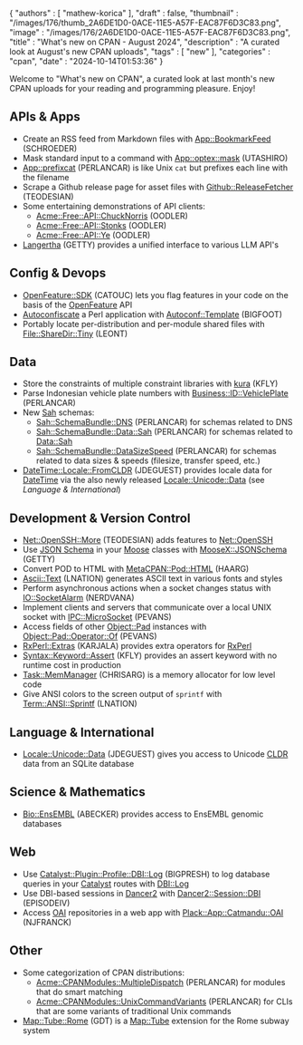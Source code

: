 {
   "authors" : [
      "mathew-korica"
   ],
   "draft" : false,
   "thumbnail" : "/images/176/thumb_2A6DE1D0-0ACE-11E5-A57F-EAC87F6D3C83.png",
   "image" : "/images/176/2A6DE1D0-0ACE-11E5-A57F-EAC87F6D3C83.png",
   "title" : "What's new on CPAN - August 2024",
   "description" : "A curated look at August's new CPAN uploads",
   "tags" : [
      "new"
   ],
   "categories" : "cpan",
   "date" : "2024-10-14T01:53:36"
}


Welcome to "What's new on CPAN", a curated look at last month's new CPAN uploads for your reading and programming pleasure. Enjoy!

APIs & Apps
-----------
* Create an RSS feed from Markdown files with [App::BookmarkFeed](https://metacpan.org/pod/App::BookmarkFeed) (SCHROEDER)
* Mask standard input to a command with [App::optex::mask](https://metacpan.org/pod/App::optex::mask) (UTASHIRO)
* [App::prefixcat](https://metacpan.org/pod/App::prefixcat) (PERLANCAR) is like Unix `cat` but prefixes each line with the filename
* Scrape a Github release page for asset files with [Github::ReleaseFetcher](https://metacpan.org/pod/Github::ReleaseFetcher) (TEODESIAN)
* Some entertaining demonstrations of API clients:
	* [Acme::Free::API::ChuckNorris](https://metacpan.org/pod/Acme::Free::API::ChuckNorris) (OODLER)
	* [Acme::Free::API::Stonks](https://metacpan.org/pod/Acme::Free::API::Stonks) (OODLER)
	* [Acme::Free::API::Ye](https://metacpan.org/pod/Acme::Free::API::Ye) (OODLER)
* [Langertha](https://metacpan.org/pod/Langertha) (GETTY) provides a unified interface to various LLM API's


Config & Devops
---------------
* [OpenFeature::SDK](https://metacpan.org/pod/OpenFeature::SDK) (CATOUC) lets you flag features in your code on the basis of the [OpenFeature](https://openfeature.dev/) API
* [Autoconfiscate](https://github.com/rlauer6/autoconf-template-perl/blob/main/README.md#why-autoconfiscate) a Perl application with [Autoconf::Template](https://metacpan.org/pod/Autoconf::Template) (BIGFOOT)
* Portably locate per-distribution and per-module shared files with [File::ShareDir::Tiny](https://metacpan.org/pod/File::ShareDir::Tiny) (LEONT)


Data
----
* Store the constraints of multiple constraint libraries with [kura](https://metacpan.org/pod/kura) (KFLY)
* Parse Indonesian vehicle plate numbers with [Business::ID::VehiclePlate](https://metacpan.org/pod/Business::ID::VehiclePlate) (PERLANCAR)
* New [Sah](https://metacpan.org/pod/Sah) schemas:
	* [Sah::SchemaBundle::DNS](https://metacpan.org/pod/Sah::SchemaBundle::DNS) (PERLANCAR) for schemas related to DNS
	* [Sah::SchemaBundle::Data::Sah](https://metacpan.org/pod/Sah::SchemaBundle::Data::Sah) (PERLANCAR) for schemas related to [Data::Sah](https://metacpan.org/pod/Data::Sah)
	* [Sah::SchemaBundle::DataSizeSpeed](https://metacpan.org/pod/Sah::SchemaBundle::DataSizeSpeed) (PERLANCAR) for schemas related to data sizes & speeds (filesize, transfer speed, etc.)
* [DateTime::Locale::FromCLDR](https://metacpan.org/pod/DateTime::Locale::FromCLDR) (JDEGUEST) provides locale data for [DateTime](https://metacpan.org/pod/DateTime) via the also newly released [Locale::Unicode::Data](https://metacpan.org/pod/Locale::Unicode::Data) (see *Language & International*)


Development & Version Control
-----------------------------
* [Net::OpenSSH::More](https://metacpan.org/pod/Net::OpenSSH::More) (TEODESIAN) adds features to [Net::OpenSSH](https://metacpan.org/pod/Net::OpenSSH)
* Use [JSON Schema](https://json-schema.org) in your [Moose](https://metacpan.org/pod/Moose) classes with [MooseX::JSONSchema](https://metacpan.org/pod/MooseX::JSONSchema) (GETTY)
* Convert POD to HTML with [MetaCPAN::Pod::HTML](https://metacpan.org/pod/MetaCPAN::Pod::HTML) (HAARG)
* [Ascii::Text](https://metacpan.org/pod/Ascii::Text) (LNATION) generates ASCII text in various fonts and styles
* Perform asynchronous actions when a socket changes status with [IO::SocketAlarm](https://metacpan.org/pod/IO::SocketAlarm) (NERDVANA)
* Implement clients and servers that communicate over a local UNIX socket with [IPC::MicroSocket](https://metacpan.org/pod/IPC::MicroSocket) (PEVANS)
* Access fields of other [Object::Pad](https://metacpan.org/pod/Object::Pad) instances with [Object::Pad::Operator::Of](https://metacpan.org/pod/Object::Pad::Operator::Of) (PEVANS)
* [RxPerl::Extras](https://metacpan.org/pod/RxPerl::Extras) (KARJALA) provides extra operators for [RxPerl](https://metacpan.org/pod/RxPerl)
* [Syntax::Keyword::Assert](https://metacpan.org/pod/Syntax::Keyword::Assert) (KFLY) provides an assert keyword with no runtime cost in production
* [Task::MemManager](https://metacpan.org/pod/Task::MemManager) (CHRISARG) is a memory allocator for low level code
* Give ANSI colors to the screen output of `sprintf` with [Term::ANSI::Sprintf](https://metacpan.org/pod/Term::ANSI::Sprintf) (LNATION)


Language & International
------------------------
* [Locale::Unicode::Data](https://metacpan.org/pod/Locale::Unicode::Data) (JDEGUEST) gives you access to Unicode [CLDR](https://cldr.unicode.org) data from an SQLite database


Science & Mathematics
---------------------
* [Bio::EnsEMBL](https://metacpan.org/pod/Bio::EnsEMBL) (ABECKER) provides access to EnsEMBL genomic databases


Web
---
* Use [Catalyst::Plugin::Profile::DBI::Log](https://metacpan.org/pod/Catalyst::Plugin::Profile::DBI::Log) (BIGPRESH) to log database queries in your [Catalyst](https://metacpan.org/pod/Catalyst) routes with [DBI::Log](https://metacpan.org/pod/DBI::Log) 
* Use DBI-based sessions in [Dancer2](https://metacpan.org/pod/Dancer2) with [Dancer2::Session::DBI](https://metacpan.org/pod/Dancer2::Session::DBI) (EPISODEIV)
* Access [OAI](https://www.openarchives.org) repositories in a web app with [Plack::App::Catmandu::OAI](https://metacpan.org/pod/Plack::App::Catmandu::OAI) (NJFRANCK)


Other
-----
* Some categorization of CPAN distributions:
	* [Acme::CPANModules::MultipleDispatch](https://metacpan.org/pod/Acme::CPANModules::MultipleDispatch) (PERLANCAR) for modules that do smart matching
	* [Acme::CPANModules::UnixCommandVariants](https://metacpan.org/pod/Acme::CPANModules::UnixCommandVariants) (PERLANCAR) for CLIs that are some variants of traditional Unix commands
* [Map::Tube::Rome](https://metacpan.org/pod/Map::Tube::Rome) (GDT) is a [Map::Tube](https://metacpan.org/pod/Map::Tube) extension for the Rome subway system

